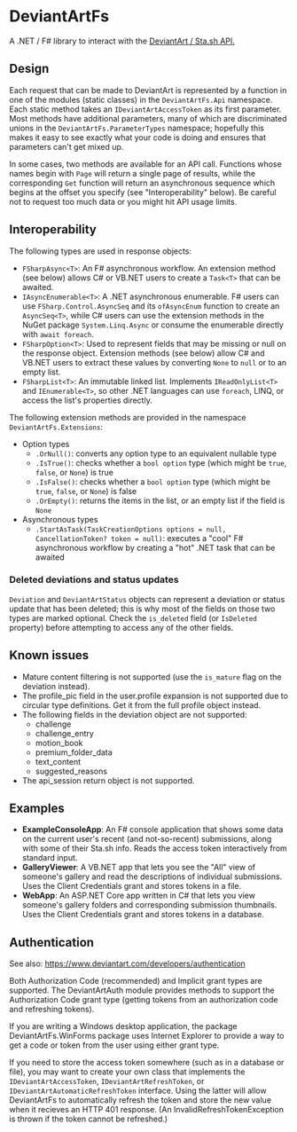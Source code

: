 # DeviantArtFs

A .NET / F# library to interact with the [DeviantArt / Sta.sh API.](https://www.deviantart.com/developers/http/v1/20200519)

## Design

Each request that can be made to DeviantArt is represented by a function
in one of the modules (static classes) in the `DeviantArtFs.Api` namespace.
Each static method takes an `IDeviantArtAccessToken` as its first parameter.
Most methods have additional parameters, many of which are discriminated
unions in the `DeviantArtFs.ParameterTypes` namespace; hopefully this makes
it easy to see exactly what your code is doing and ensures that parameters
can't get mixed up.

In some cases, two methods are available for an API call. Functions whose
names begin with `Page` will return a single page of results, while the
corresponding `Get` function will return an asynchronous sequence which
begins at the offset you specify (see "Interoperability" below). Be careful
not to request too much data or you might hit API usage limits.

## Interoperability

The following types are used in response objects:

* `FSharpAsync<T>`: An F# asynchronous workflow. An extension method (see
  below) allows C# or VB.NET users to create a `Task<T>` that can be awaited.
* `IAsyncEnumerable<T>`: A .NET asynchronous enumerable. F# users can use
  `FSharp.Control.AsyncSeq` and its `ofAsyncEnum` function to create an
  `AsyncSeq<T>`, while C# users can use the extension methods in the NuGet
  package `System.Linq.Async` or consume the enumerable directly with
  `await foreach`.
* `FSharpOption<T>`: Used to represent fields that may be missing or null on
  the response object. Extension methods (see below) allow C# and VB.NET users
  to extract these values by converting `None` to `null` or to an empty list.
* `FSharpList<T>`: An immutable linked list. Implements `IReadOnlyList<T>` and
  `IEnumerable<T>`, so other .NET languages can use `foreach`, LINQ, or access
  the list's properties directly.

The following extension methods are provided in the namespace `DeviantArtFs.Extensions`:

* Option types
    * `.OrNull()`: converts any option type to an equivalent nullable type
    * `.IsTrue()`: checks whether a `bool option` type (which might be `true`, `false`, or `None`) is true
    * `.IsFalse()`: checks whether a `bool option` type (which might be `true`, `false`, or `None`) is false
    * `.OrEmpty()`: returns the items in the list, or an empty list if the field is `None`
* Asynchronous types
    * `.StartAsTask(TaskCreationOptions options = null, CancellationToken? token = null)`: executes a "cool" F# asynchronous workflow by creating a "hot" .NET task that can be awaited

### Deleted deviations and status updates

`Deviation` and `DeviantArtStatus` objects can represent a deviation or status
update that has been deleted; this is why most of the fields on those two
types are marked optional. Check the `is_deleted` field (or `IsDeleted`
property) before attempting to access any of the other fields.

## Known issues

* Mature content filtering is not supported (use the `is_mature` flag on the deviation instead).
* The profile_pic field in the user.profile expansion is not supported due to circular type definitions. Get it from the full profile object instead.
* The following fields in the deviation object are not supported:
  * challenge
  * challenge_entry
  * motion_book
  * premium_folder_data
  * text_content
  * suggested_reasons
* The api_session return object is not supported.

## Examples

* **ExampleConsoleApp**: An F# console application that shows some data on the
  current user's recent (and not-so-recent) submissions, along with some of
  their Sta.sh info. Reads the access token interactively from standard input.
* **GalleryViewer**: A VB.NET app that lets you see the "All" view of
  someone's gallery and read the descriptions of individual submissions.
  Uses the Client Credentials grant and stores tokens in a file.
* **WebApp**: An ASP.NET Core app written in C# that lets you view
  someone's gallery folders and corresponding submission thumbnails.
  Uses the Client Credentials grant and stores tokens in a database.

## Authentication

See also: https://www.deviantart.com/developers/authentication

Both Authorization Code (recommended) and Implicit grant types are supported.
The DeviantArtAuth module provides methods to support the Authorization Code
grant type (getting tokens from an authorization code and refreshing tokens).

If you are writing a Windows desktop application, the package
DeviantArtFs.WinForms package uses Internet Explorer to provide a way to get a
code or token from the user using either grant type.

If you need to store the access token somewhere (such as in a database or
file), you may want to create your own class that implements the
`IDeviantArtAccessToken`, `IDeviantArtRefreshToken`, or
`IDeviantArtAutomaticRefreshToken` interface. Using the latter will allow
DeviantArtFs to automatically refresh the token and store the new value when
it recieves an HTTP 401 response. (An InvalidRefreshTokenException is thrown
if the token cannot be refreshed.)
